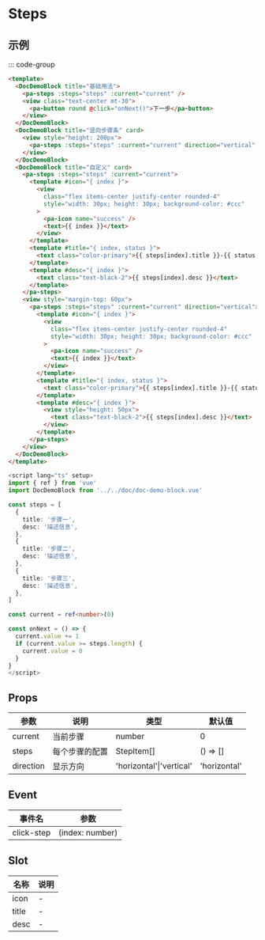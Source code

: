 # Steps

## 示例

<!--codes start-->

::: code-group

```html [template]
<template>
  <DocDemoBlock title="基础用法">
    <pa-steps :steps="steps" :current="current" />
    <view class="text-center mt-30">
      <pa-button round @click="onNext()">下一步</pa-button>
    </view>
  </DocDemoBlock>
  <DocDemoBlock title="竖向步骤条" card>
    <view style="height: 200px">
      <pa-steps :steps="steps" :current="current" direction="vertical" />
    </view>
  </DocDemoBlock>
  <DocDemoBlock title="自定义" card>
    <pa-steps :steps="steps" :current="current">
      <template #icon="{ index }">
        <view
          class="flex items-center justify-center rounded-4"
          style="width: 30px; height: 30px; background-color: #ccc"
        >
          <pa-icon name="success" />
          <text>{{ index }}</text>
        </view>
      </template>
      <template #title="{ index, status }">
        <text class="color-primary">{{ steps[index].title }}-{{ status }}</text>
      </template>
      <template #desc="{ index }">
        <text class="text-black-2">{{ steps[index].desc }}</text>
      </template>
    </pa-steps>
    <view style="margin-top: 60px">
      <pa-steps :steps="steps" :current="current" direction="vertical">
        <template #icon="{ index }">
          <view
            class="flex items-center justify-center rounded-4"
            style="width: 30px; height: 30px; background-color: #ccc"
          >
            <pa-icon name="success" />
            <text>{{ index }}</text>
          </view>
        </template>
        <template #title="{ index, status }">
          <text class="color-primary">{{ steps[index].title }}-{{ status }}</text>
        </template>
        <template #desc="{ index }">
          <view style="height: 50px">
            <text class="text-black-2">{{ steps[index].desc }}</text>
          </view>
        </template>
      </pa-steps>
    </view>
  </DocDemoBlock>
</template>
```
```ts [script]
<script lang="ts" setup>
import { ref } from 'vue'
import DocDemoBlock from '../../doc/doc-demo-block.vue'

const steps = [
  {
    title: '步骤一',
    desc: '描述信息',
  },
  {
    title: '步骤二',
    desc: '描述信息',
  },
  {
    title: '步骤三',
    desc: '描述信息',
  },
]

const current = ref<number>(0)

const onNext = () => {
  current.value += 1
  if (current.value >= steps.length) {
    current.value = 0
  }
}
</script>
```

<!--codes end-->

## Props

<!--props start-->

| 参数 | 说明 | 类型 | 默认值 |
| --- | ----- | --- | --- |
| current | 当前步骤 | number |  0 |
| steps | 每个步骤的配置 | StepItem[] |  () => [] |
| direction | 显示方向 | 'horizontal'\|'vertical' |  'horizontal' |

<!--props end-->

## Event

<!--event start-->

| 事件名 | 参数 |
| --- | --- |
| click-step | (index: number)  |

<!--event end-->

## Slot

<!--slot start-->

| 名称 | 说明 |
| --- | --- |
| icon | - |
| title | - |
| desc | - |

<!--slot end-->

